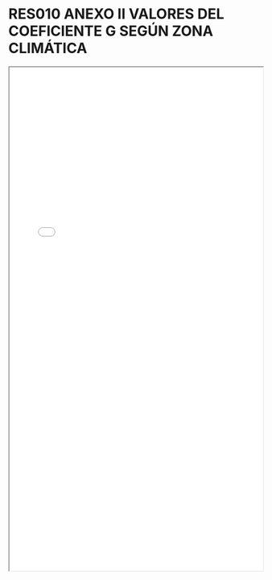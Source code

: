 # RES010 ANEXO II VALORES DEL COEFICIENTE G SEGÚN ZONA CLIMÁTICA

<iframe src="../RES010 ANEXO II VALORES DEL COEFICIENTE G SEGÚN ZONA CLIMÁTICA.pdf" width="100%" height="1000px"></iframe>
